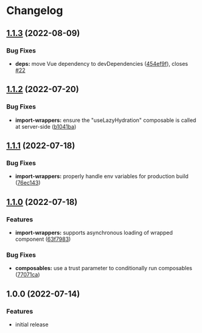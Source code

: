 # Changelog

## [1.1.3](https://github.com/freddy38510/vue3-lazy-hydration/compare/v1.1.2...v1.1.3) (2022-08-09)


### Bug Fixes

* **deps:** move Vue dependency to devDependencies ([454ef9f](https://github.com/freddy38510/vue3-lazy-hydration/commit/454ef9f146632b60201279a07ed4bc0f9e842d84)), closes [#22](https://github.com/freddy38510/vue3-lazy-hydration/issues/22)

## [1.1.2](https://github.com/freddy38510/vue3-lazy-hydration/compare/v1.1.1...v1.1.2) (2022-07-20)


### Bug Fixes

* **import-wrappers:** ensure the "useLazyHydration" composable is called at server-side ([b1041ba](https://github.com/freddy38510/vue3-lazy-hydration/commit/b1041ba767b7fbb572979997c953f4c828e56e1b))

## [1.1.1](https://github.com/freddy38510/vue3-lazy-hydration/compare/v1.1.0...v1.1.1) (2022-07-18)


### Bug Fixes

* **import-wrappers:** properly handle env variables for production build ([76ec143](https://github.com/freddy38510/vue3-lazy-hydration/commit/76ec143dd8ea0b97cd5a0189e4cbc8f670b3a43f))

## [1.1.0](https://github.com/freddy38510/vue3-lazy-hydration/compare/v1.0.0...v1.1.0) (2022-07-18)


### Features

* **import-wrappers:** supports asynchronous loading of wrapped component ([63f7983](https://github.com/freddy38510/vue3-lazy-hydration/commit/63f7983d0a30bc4804ee527e52e68072ef3bf1aa))


### Bug Fixes

* **composables:** use a trust parameter to conditionally run composables ([77071ca](https://github.com/freddy38510/vue3-lazy-hydration/commit/77071ca5c46e9e0b0cc1ddae34e9b36a79a6cbeb))

## 1.0.0 (2022-07-14)

### Features

- initial release

